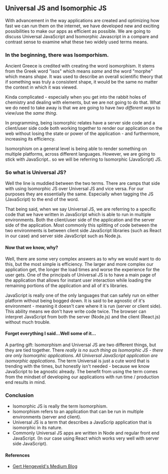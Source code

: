 ## Universal JS and Isomorphic JS

With advancement in the way applications are created and optimizing how fast we can run them on the internet, we have developed new and exciting possibilities to make our apps as efficient as possible. We are going to discuss Universal JavaScript and Isomorphic Javascript in a compare and contrast sense to examine what these two widely used terms means.

### In the beginning, there was Isomporhism.

Ancient Greece is credited with creating the word isomorphism. It stems from the Greek word "isos" which means *same* and the word "morphe" which means *shape*. It was used to describe an overall scientific theory that if something was truly a consistent shape, it would be the same no matter the context in which it was viewed.

Kinda complicated - especially when you get into the rabbit holes of chemistry and dealing with elements, but we are not going to do that. What we do need to take away is that we are going to have *two different ways* to view/use the *same thing*.

In programming, being isomorphic relates have a server side code and a client/user side code both working together to render our application on the web without losing the state or power of the application - and furthermore, increasing its efficiency.

Isomorphism on a general level is being able to render something on multiple platforms, across different languages. However, we are going to stick with JavaScript.. so we will be referring to Isomorphic (JavaScript) JS.

### So what is Universal JS?
Well the line is muddied between the two terms. There are camps that side with using Isomorphic JS over Universal JS and vice versa. For our purposes they are essentially the same. Especially when tagging the JS (JavaScript) to the end of the word.

That being said, when we say Universal JS, we are referring to a specific code that we have written in JavaScript which is able to run in multiple environments. Both the client/user side of the application and the server side of the application. Most commonly this splitting of code between the two environments is between client side JavaScript libraries (such as React in our case) and server side JavaScript such as Node.js.


#### Now that we know, why?
Well, there are some very complex answers as to why we would want to do this, but the most simple is efficiency. The larger and more complex our application get, the longer the load times and worse the experience for the user gets. One of the principals of Universal JS is to have a main page of the application that allows for instant user interaction while loading the remaining portions of the application and all of it's libraries.

JavaScript is really one of the only languages that can safely run on either platform without being bogged down. It is said to be agnostic of it's environment - meaning it doesn't care where it is run (server or client side). This ability means we don't have write code twice. The browser can interpret JavaScript from both the server (Node.js) and the client (React.js) without much trouble.

#### Forget everything I said...Well some of it...

A parting gift: Isomorphism and Universal JS are two different things, but they are tied together. There *really is no such thing as Isomorphic JS - there are only Isomorphic applications. All Universal JavaScript application are isomorphic applications*. The term Universal is just a cute word that is trending with the times, but honestly isn't needed - because we know JavaScript to be agnostic already. The benefit from using the term comes from the mindset of developing our applications with run time / production end results in mind.

### Conclusion
* Isomorphic JS is really the term Isomorphism.
* Isomorphism refers to an application that can be run in multiple environments (server and client).
* Universal JS is a term that describes a JavaScrip application that is isomorphic in its nature.
* Commonly Universal JS apps are written in Node and regular front end JavaScript. (In our case using React which works very well with server side JavaScript).

#### References
* [Gert Hengeveld's Medium Blog](https://medium.com/@ghengeveld/isomorphism-vs-universal-javascript-4b47fb481beb)
